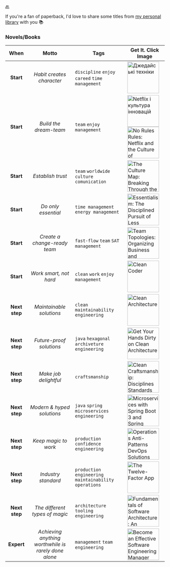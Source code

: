 [🔙](./)

If you're a fan of paperback, I'd love to share some titles from [my personal library](https://www.goodreads.com/review/list/77513249?shelf=%D0%BC%D0%B0%D1%8E-%D0%BF%D0%B0%D0%BF%D0%B5%D1%80%D0%BE%D0%B2%D1%96-%D0%BA%D0%BD%D0%B8%D0%B3%D0%B8) with you 📚

### Novels/Books

|     When      |                        Motto                         | Tags                                                      | Get It. Click Image                                                                                                                                                                                                                                                                                                                                                                                                                                                                        |
|:-------------:|:----------------------------------------------------:|-----------------------------------------------------------|--------------------------------------------------------------------------------------------------------------------------------------------------------------------------------------------------------------------------------------------------------------------------------------------------------------------------------------------------------------------------------------------------------------------------------------------------------------------------------------------|
|   **Start**   |              _Habit creates character_               | `discipline` `enjoy` `careed` `time management`           | [<img src="https://github.com/brahinets/learner-corner/assets/4119411/13f33379-502d-4d29-abf9-0c3f635bb988" width="100" height="auto" alt="Джедайські техніки">](https://www.yakaboo.ua/dzhedajs-ki-tehniki.html)                                                                                                                                                                                                                          |
|   **Start**   |                _Build the dream-team_                | `team` `enjoy` `management`                               | [<img src="https://github.com/brahinets/learner-corner/assets/4119411/22fb04ec-ab97-48b4-8348-44e9e3060e71" width="100" height="auto" alt="Netflix і культура інновацій">](https://www.yakaboo.ua/ua/netflix-i-kul-tura-innovacij.html) [<img src="https://github.com/brahinets/learner-corner/assets/4119411/494f6a42-a177-41ca-b74a-f0a49adfb0cd" width="100" height="auto" alt="No Rules Rules: Netflix and the Culture of Reinvention">](https://www.amazon.com/gp/product/0593152387) |
|   **Start**   |                  _Establish trust_                   | `team` `worldwide` `culture` `comunication`               | [<img src="https://github.com/brahinets/learner-corner/assets/4119411/25390438-7437-430a-9c0b-c9f635c92ba8" width="100" height="auto" alt="The Culture Map: Breaking Through the Invisible Boundaries of Global Business">](https://www.amazon.com/Culture-Map-Breaking-Invisible-Boundaries/dp/1610392507)                                                                                                                                                                                |
|   **Start**   |                 _Do only essential_                  | `time management` `energy management`                     | [<img src="https://github.com/brahinets/learner-corner/assets/4119411/f9089da4-9b0c-47aa-bd68-e8b6c40cdcff" width="100" height="auto" alt="Essentialism: The Disciplined Pursuit of Less">](https://www.amazon.com/Essentialism-Disciplined-Pursuit-Greg-McKeown/dp/0804137404)                                                                                                                                                                                                            |
|   **Start**   |             _Create a change-ready team_             | `fast-flow` `team` `SAT` `management`                     | [<img src="https://github.com/brahinets/learner-corner/assets/4119411/a82dcafb-c9c3-4306-bbf8-4d226dce961f" width="100" height="auto" alt="Team Topologies: Organizing Business and Technology Teams for Fast Flow">](https://www.amazon.com/Team-Topologies-Organizing-Business-Technology/dp/1942788819)                                                                                                                                                                                 |
|   **Start**   |                _Work smart, not hard_                | `clean` `work` `enjoy` `management`                       | [<img src="https://github.com/brahinets/learner-corner/assets/4119411/d678972d-e117-4532-8bd9-3e197bad809c" width="100" height="auto" alt="Clean Coder">](https://www.amazon.com/gp/product/0137081073)                                                                                                                                                                                                                                                                                    |
| **Next step** |               _Maintainable solutions_               | `clean` `maintainability` `engineering`                   | [<img src="https://github.com/brahinets/learner-corner/assets/4119411/08011caf-abf2-4dc3-8a63-1cf2e46f225a" width="100" height="auto" alt="Clean Architecture">](https://www.amazon.com/gp/product/0134494164)                                                                                                                                                                                                                                                                             |
| **Next step** |               _Future-proof solutions_               | `java` `hexagonal archiveture` `engineering`              | [<img src="https://github.com/brahinets/learner-corner/assets/4119411/e37cd949-cb6b-4e6d-82bd-f2c8e02e8c87" width="100" height="auto" alt="Get Your Hands Dirty on Clean Architecture">](https://www.amazon.com/Your-Hands-Dirty-Clean-Architecture/dp/180512837X)                                                                                                                                                                                                                         |
| **Next step** |                _Make job delightful_                 | `craftsmanship`                                           | [<img src="https://github.com/brahinets/learner-corner/assets/4119411/8351e647-f2fd-4ea7-b8c6-53a7004cab44" width="100" height="auto" alt="Clean Craftsmanship: Disciplines Standards and Ethics (Robert C. Martin Series)">](https://www.amazon.com/gp/product/013691571X)                                                                                                                                                                                                                |
| **Next step** |              _Modern & hyped solutions_              | `java` `spring` `microservices` `engineering`             | [<img src="https://github.com/brahinets/learner-corner/assets/4119411/f3445a09-3c45-4eec-8c67-9f1ac6fd7657" width="100" height="auto" alt="Microservices with Spring Boot 3 and Spring Cloud: Build resilient and scalable microservices using Spring Cloud, Istio, and Kubernetes">](https://www.amazon.com/Microservices-Spring-Boot-Cloud-microservices/dp/1805128698)                                                                                                                  |
| **Next step** |                 _Keep magic to work_                 | `production` `confidence` `engineering`                   | [<img src="https://github.com/brahinets/learner-corner/assets/4119411/f3baeef9-eb06-45fc-af04-1587276a505d" width="100" height="auto" alt="Operations Anti-Patterns DevOps Solutions">](https://www.amazon.com/Operations-Anti-Patterns-DevOps-Solutions-Jeffery/dp/1617296988)                                                                                                                                                                                                            |
| **Next step** |                 _Industry standard_                  | `production` `engineering` `maintainability` `operations` | [<img src="https://github.com/vrudas/learner-corner/assets/8240025/6ad2c08b-59a1-4105-9249-0864d92c96a4" width="100" height="auto" alt="The Twelve-Factor App">](https://12factor.net/)                                                                                                                                                                                                                                                                                                    |
| **Next step** |            _The different types of magic_            | `architecture` `tooling` `engineering`                    | [<img src="https://github.com/brahinets/learner-corner/assets/4119411/8a65649e-bcbb-44f5-b1e8-6f723bc1bd76" width="100" height="auto" alt="Fundamentals of Software Architecture: An Engineering Approach">](https://www.amazon.com/gp/product/1492043451)                                                                                                                                                                                                                                 |
|  **Expert**   | _Achieving anything worthwhile is rarely done alone_ | `management` `team` `engineering`                         | [<img src="https://github.com/brahinets/learner-corner/assets/4119411/80cb9eb6-6897-43ad-92ed-4cd09c135f65" width="100" height="auto" alt="Become an Effective Software Engineering Manager">](https://www.amazon.com/gp/product/1680507249)                                                                                                                                                                                                                                               |

